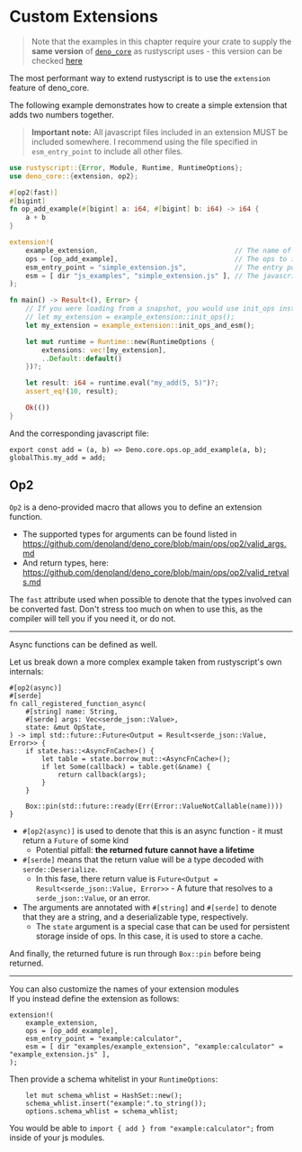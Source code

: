 # Custom Extensions
> Note that the examples in this chapter require your crate to supply the **same version** of [`deno_core`](https://crates.io/crates/deno_core) as rustyscript uses - this version can be checked [here](https://crates.io/crates/rustyscript/latest/dependencies)

The most performant way to extend rustyscript is to use the `extension` feature of deno_core.

The following example demonstrates how to create a simple extension that adds two numbers together.

> **Important note:** All javascript files included in an extension MUST be included somewhere.
> I recommend using the file specified in `esm_entry_point` to include all other files.

```rust
use rustyscript::{Error, Module, Runtime, RuntimeOptions};
use deno_core::{extension, op2};

#[op2(fast)]
#[bigint]
fn op_add_example(#[bigint] a: i64, #[bigint] b: i64) -> i64 {
    a + b
}

extension!(
    example_extension,                                  // The name of the extension
    ops = [op_add_example],                             // The ops to include in the extension
    esm_entry_point = "simple_extension.js",            // The entry point for the extension
    esm = [ dir "js_examples", "simple_extension.js" ], // The javascript files to include
);

fn main() -> Result<(), Error> {
    // If you were loading from a snapshot, you would use init_ops instead of init_ops_and_esm
    // let my_extension = example_extension::init_ops();
    let my_extension = example_extension::init_ops_and_esm();

    let mut runtime = Runtime::new(RuntimeOptions {
        extensions: vec![my_extension],
        ..Default::default()
    })?;

    let result: i64 = runtime.eval("my_add(5, 5)")?;
    assert_eq!(10, result);

    Ok(())
}
```

And the corresponding javascript file:

```javascript,norun
export const add = (a, b) => Deno.core.ops.op_add_example(a, b);
globalThis.my_add = add;
```

## Op2
`Op2` is a deno-provided macro that allows you to define an extension function.
- The supported types for arguments can be found listed in <https://github.com/denoland/deno_core/blob/main/ops/op2/valid_args.md>
- And return types, here: <https://github.com/denoland/deno_core/blob/main/ops/op2/valid_retvals.md>

The `fast` attribute used when possible to denote that the types involved can be converted fast. Don't stress too much on when to use this, as the compiler will tell you if you need it, or do not.

-----

Async functions can be defined as well. 

Let us break down a more complex example taken from rustyscript's own internals:
```rust,norun
#[op2(async)]
#[serde]
fn call_registered_function_async(
    #[string] name: String,
    #[serde] args: Vec<serde_json::Value>,
    state: &mut OpState,
) -> impl std::future::Future<Output = Result<serde_json::Value, Error>> {
    if state.has::<AsyncFnCache>() {
        let table = state.borrow_mut::<AsyncFnCache>();
        if let Some(callback) = table.get(&name) {
            return callback(args);
        }
    }

    Box::pin(std::future::ready(Err(Error::ValueNotCallable(name))))
}
```

- `#[op2(async)]` is used to denote that this is an async function - it must return a `Future` of some kind 
    - Potential pitfall: **the returned future cannot have a lifetime**
- `#[serde]` means that the return value will be a type decoded with `serde::Deserialize`.
    - In this fase, there return value is `Future<Output = Result<serde_json::Value, Error>>` - A future that resolves to a `serde_json::Value`, or an error.
- The arguments are annotated with `#[string]` and `#[serde]` to denote that they are a string, and a deserializable type, respectively.
    - The `state` argument is a special case that can be used for persistent storage inside of ops. In this case, it is used to store a cache.

And finally, the returned future is run through `Box::pin` before being returned.

-----

You can also customize the names of your extension modules  
If you instead define the extension as follows:
```rust,norun
extension!(
    example_extension,
    ops = [op_add_example],
    esm_entry_point = "example:calculator",
    esm = [ dir "examples/example_extension", "example:calculator" = "example_extension.js" ],
);
```

Then provide a schema whitelist in your `RuntimeOptions`:
```rust,norun
    let mut schema_whlist = HashSet::new();
    schema_whlist.insert("example:".to_string());
    options.schema_whlist = schema_whlist;
```

You would be able to `import { add } from "example:calculator";` from inside of your js modules.
